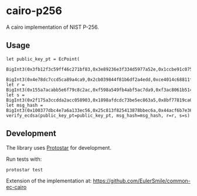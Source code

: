 # cairo-p256

A cairo implementation of NIST P-256.

## Usage

```cairo
let public_key_pt = EcPoint(
    BigInt3(0x3fb12f3c59ff46c271bf83,0x3e89236e3f334d5977a52e,0x1ccbe91c075fc7f4f033b),
    BigInt3(0x4e78dc7ccd5ca89a4ca9,0x2cb039844f81b6df2a4edd,0xce4014c68811f9a21a1fd))
let r = BigInt3(0x155a7acabb5e6f79c8c2ac,0xf598a549fb4abf5ac7da9,0xf3ac8061b514795b8843e)
let s = BigInt3(0x2f175a3ccdda2acc058903,0x1898afdcdc73be5ec863a5,0x8bf77819ca05a6b2786c7)
let msg_hash = BigInt3(0x100377dbc4e7a6a133ec56,0x25c813f825413878bbec6a,0x44acf6b7e36c1342c2c58)
verify_ecdsa(public_key_pt=public_key_pt, msg_hash=msg_hash, r=r, s=s)
```

## Development

The library uses [Protostar](https://docs.swmansion.com/protostar/) for development.

Run tests with:
```
protostar test
```

Extension of the implementation at: https://github.com/EulerSmile/common-ec-cairo